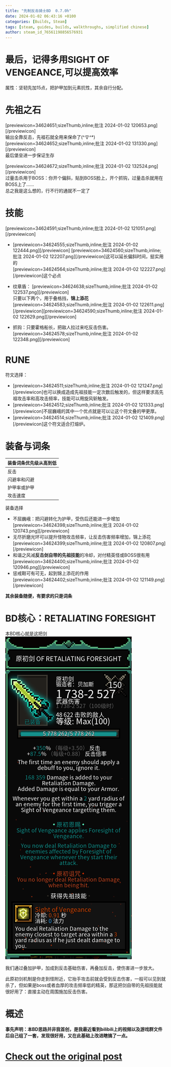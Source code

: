 ```yaml
---
title: "先制反击骑士BD  0.7.0h"
date: 2024-01-02 06:43:16 +0100
categories: [Builds, Steam]
tags: [steam, guides, builds, walkthroughs, simplified chinese]
author: steam_id_76561198856576931
---
```

# 最后，记得多用SIGHT OF VENGEANCE,可以提高效率

属性：坚韧先加15点，把护甲加到元素抗性，其余自行分配。

# 先祖之石

[previewicon=34624651;sizeThumb,inline;批注 2024-01-02 120653.png][/previewicon]  
输出全靠反击，先祖石就全用来保命了(^∇^\*)  
[previewicon=34624652;sizeThumb,inline;批注 2024-01-02 131330.png][/previewicon]  
最后堡垒进一步保证生存  
  
  
[previewicon=34624672;sizeThumb,inline;批注 2024-01-02 132524.png][/previewicon]  
过量击杀用于BOSS：你开个偏斜，贴到BOSS脸上，开个抓钩，过量击杀就用在BOSS上了……  
总之我是这么想的，行不行的通就不一定了

# 技能

[previewicon=34624591;sizeThumb,inline;批注 2024-01-02 121051.png][/previewicon]  

* [previewicon=34624555;sizeThumb,inline;批注 2024-01-02 122444.png][/previewicon]
[previewicon=34624560;sizeThumb,inline;批注 2024-01-02 122207.png][/previewicon]这可以延长偏斜时间，挺实用的  
[previewicon=34624564;sizeThumb,inline;批注 2024-01-02 122227.png][/previewicon]这个必点  
   
   
  
* 纹章盾：
[previewicon=34624638;sizeThumb,inline;批注 2024-01-02 122537.png][/previewicon]  
只要以下两个，用于叠格挡，**锦上添花**  
[previewicon=34624583;sizeThumb,inline;批注 2024-01-02 122611.png][/previewicon][previewicon=34624590;sizeThumb,inline;批注 2024-01-02 122629.png][/previewicon]  
  
* 抓钩：只要霍格船长，把敌人拉过来吃反击伤害。
[previewicon=34624578;sizeThumb,inline;批注 2024-01-02 122348.png][/previewicon]

# RUNE

符文选择：  

* [previewicon=34624511;sizeThumb,inline;批注 2024-01-02 121247.png][/previewicon]也可以换成造成先祖技能一定次数后触发的，但这样要求高先祖攻击率和高攻击频率，技能可以用旋风斩触发。
* [previewicon=34624512;sizeThumb,inline;批注 2024-01-02 121333.png][/previewicon]不屈巍峨的其中一个优点就是可以让这个符文叠的甲更厚。
* [previewicon=34624514;sizeThumb,inline;批注 2024-01-02 121409.png][/previewicon]这个符文适合打熔炉。

# 装备与词条

| 装备词条**优先级从高到低** |
| --- |
| 反击 |
| 闪避率和闪避 |
| 护甲率或护甲 |
| 攻击速度 |

  
  
装备选择  

* 不屈巍峨：把闪避转化为护甲，受伤后还能进一步增加[previewicon=34624398;sizeThumb,inline;批注 2024-01-02 120743.png][/previewicon]
* 无尽折磨光环可以提升怪物攻击频率，让反击伤害频率增加，锦上添花[previewicon=34624399;sizeThumb,inline;批注 2024-01-02 120807.png][/previewicon]
* 和谐之风减**反击剑自带的先祖技能**的冷却，对付精英怪或BOSS很有用[previewicon=34624400;sizeThumb,inline;批注 2024-01-02 120946.png][/previewicon]
* 惩戒鞋可有可无，起到锦上添花的作用[previewicon=34624402;sizeThumb,inline;批注 2024-01-02 121149.png][/previewicon]

  
  
**其余装备随便，有要求的只是词条**  
  
  
  

# BD核心：RETALIATING FORESIGHT

本BD核心就是这把剑  
![](/assets/steam_guides/3129141897/34624357)  
  
我们通过叠加护甲，加成到反击基础伤害，再叠加反击，使伤害进一步放大。  
  
此原初剑机制是你走到怪附近，它抬手攻击前就会受到反击伤害，一般可以见到就杀了，但如果是boss或者血厚的攻击频率低的精英，那这把剑自带的先祖技能就很好用了：直接主动在周围施加反击伤害。

# 概述

**事先声明：本BD思路并非我首创，是我最近看到bilibili上的视频以及游戏群文件后自己组了一套，发现很好用，又在此基础上改进瞎搞了一点。**

# <a href="https://steamcommunity.com/sharedfiles/filedetails/?id=3129141897" target="_blank">Check out the original post</a>